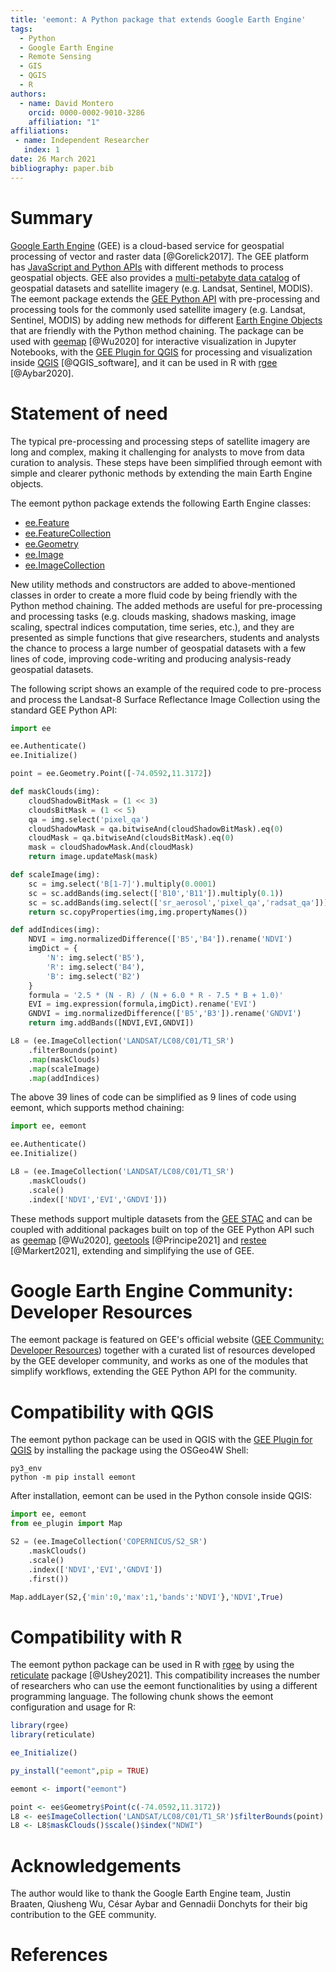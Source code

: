 ```yaml
---
title: 'eemont: A Python package that extends Google Earth Engine'
tags:
  - Python
  - Google Earth Engine
  - Remote Sensing
  - GIS
  - QGIS
  - R
authors:
  - name: David Montero
    orcid: 0000-0002-9010-3286
    affiliation: "1"
affiliations:
 - name: Independent Researcher
   index: 1
date: 26 March 2021
bibliography: paper.bib
---
```


# Summary

[Google Earth Engine](https://earthengine.google.com/) (GEE) is a cloud-based service for geospatial processing of vector and raster data [@Gorelick2017].
The GEE platform has [JavaScript and Python APIs](https://developers.google.com/earth-engine/guides) with different methods to process geospatial objects.
GEE also provides a [multi-petabyte data catalog](https://developers.google.com/earth-engine/datasets/) of geospatial datasets and satellite imagery (e.g. Landsat, Sentinel, MODIS).
The eemont package extends the [GEE Python API](https://developers.google.com/earth-engine/guides/python_install) with pre-processing and processing tools
for the commonly used satellite imagery (e.g. Landsat, Sentinel, MODIS) by adding new methods for different
[Earth Engine Objects](https://developers.google.com/earth-engine/guides/objects_methods_overview) that are friendly with the Python method chaining. The package
can be used with [geemap](https://geemap.org/) [@Wu2020] for interactive visualization in Jupyter Notebooks, with the
[GEE Plugin for QGIS](https://gee-community.github.io/qgis-earthengine-plugin/) for processing and visualization inside [QGIS](https://www.qgis.org/es/site/) [@QGIS_software], and it can be used in R with [rgee](https://github.com/r-spatial/rgee) [@Aybar2020].

# Statement of need

The typical pre-processing and processing steps of satellite imagery are long and complex, making it challenging for analysts to move from data curation
to analysis. These steps have been simplified through eemont with simple and clearer pythonic methods by extending the main Earth Engine objects.

The eemont python package extends the following Earth Engine classes:

- [ee.Feature](https://developers.google.com/earth-engine/guides/features)
- [ee.FeatureCollection](https://developers.google.com/earth-engine/guides/feature_collections)
- [ee.Geometry](https://developers.google.com/earth-engine/guides/geometries)
- [ee.Image](https://developers.google.com/earth-engine/guides/image_overview)
- [ee.ImageCollection](https://developers.google.com/earth-engine/guides/ic_creating)

New utility methods and constructors are added to above-mentioned classes in order to create a more fluid code by being friendly with the Python method chaining.
The added methods are useful for pre-processing and processing tasks (e.g. clouds masking, shadows masking, image scaling, spectral indices computation, time series, etc.),
and they are presented as simple functions that give researchers, students and analysts the chance to process a large number of geospatial datasets with a few lines of code, 
improving code-writing and producing analysis-ready geospatial datasets.

The following script shows an example of the required code to pre-process and process the Landsat-8
Surface Reflectance Image Collection using the standard GEE Python API:

```python
import ee

ee.Authenticate()
ee.Initialize()

point = ee.Geometry.Point([-74.0592,11.3172])

def maskClouds(img):
    cloudShadowBitMask = (1 << 3)
    cloudsBitMask = (1 << 5)
    qa = img.select('pixel_qa')
    cloudShadowMask = qa.bitwiseAnd(cloudShadowBitMask).eq(0)
    cloudMask = qa.bitwiseAnd(cloudsBitMask).eq(0)
    mask = cloudShadowMask.And(cloudMask)
    return image.updateMask(mask)

def scaleImage(img):
    sc = img.select('B[1-7]').multiply(0.0001)
    sc = sc.addBands(img.select(['B10','B11']).multiply(0.1))
    sc = sc.addBands(img.select(['sr_aerosol','pixel_qa','radsat_qa']))
    return sc.copyProperties(img,img.propertyNames())

def addIndices(img):
    NDVI = img.normalizedDifference(['B5','B4']).rename('NDVI')
    imgDict = {
        'N': img.select('B5'),
        'R': img.select('B4'),
        'B': img.select('B2')
    }
    formula = '2.5 * (N - R) / (N + 6.0 * R - 7.5 * B + 1.0)'
    EVI = img.expression(formula,imgDict).rename('EVI')
    GNDVI = img.normalizedDifference(['B5','B3']).rename('GNDVI')
    return img.addBands([NDVI,EVI,GNDVI])

L8 = (ee.ImageCollection('LANDSAT/LC08/C01/T1_SR')
    .filterBounds(point)
    .map(maskClouds)
    .map(scaleImage)
    .map(addIndices)
```

The above 39 lines of code can be simplified as 9 lines of code using eemont, which supports method chaining:

```python
import ee, eemont

ee.Authenticate()
ee.Initialize()

L8 = (ee.ImageCollection('LANDSAT/LC08/C01/T1_SR')
    .maskClouds()
    .scale()
    .index(['NDVI','EVI','GNDVI']))
```

These methods support multiple datasets from the [GEE STAC](https://earthengine-stac.storage.googleapis.com/catalog/catalog.json)
and can be coupled with additional packages built on top of the GEE Python API such as [geemap](https://geemap.org/) [@Wu2020],
[geetools](https://github.com/gee-community/gee_tools) [@Principe2021] and [restee](https://kmarkert.github.io/restee/) [@Markert2021], extending and simplifying the
use of GEE.

# Google Earth Engine Community: Developer Resources

The eemont package is featured on GEE's official website ([GEE Community: Developer Resources](https://developers.google.com/earth-engine/tutorials/community/developer-resources))
together with a curated list of resources developed by the GEE developer community, and works as one of the modules that simplify workflows,
extending the GEE Python API for the community.

# Compatibility with QGIS

The eemont python package can be used in QGIS with the [GEE Plugin for QGIS](https://gee-community.github.io/qgis-earthengine-plugin/) by installing the package
using the OSGeo4W Shell:

```
py3_env
python -m pip install eemont
```

After installation, eemont can be used in the Python console inside QGIS:

```python
import ee, eemont
from ee_plugin import Map

S2 = (ee.ImageCollection('COPERNICUS/S2_SR')
    .maskClouds()
    .scale()
    .index(['NDVI','EVI','GNDVI'])
    .first())

Map.addLayer(S2,{'min':0,'max':1,'bands':'NDVI'},'NDVI',True)
```

# Compatibility with R

The eemont python package can be used in R with [rgee](https://github.com/r-spatial/rgee) by using the [reticulate](https://rstudio.github.io/reticulate/) package [@Ushey2021].
This compatibility increases the number of researchers who can use the eemont functionalities by using a different programming language.
The following chunk shows the eemont configuration and usage for R:

```r
library(rgee)
library(reticulate)

ee_Initialize()

py_install("eemont",pip = TRUE)

eemont <- import("eemont")

point <- ee$Geometry$Point(c(-74.0592,11.3172))
L8 <- ee$ImageCollection('LANDSAT/LC08/C01/T1_SR')$filterBounds(point)
L8 <- L8$maskClouds()$scale()$index("NDWI")
```

# Acknowledgements

The author would like to thank the Google Earth Engine team, Justin Braaten, Qiusheng Wu, César Aybar and Gennadii Donchyts for their big contribution to the GEE community.

# References